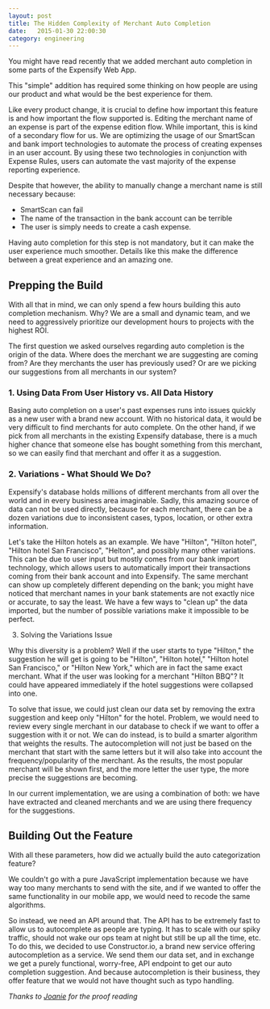 ```yaml
---
layout: post
title: The Hidden Complexity of Merchant Auto Completion
date:   2015-01-30 22:00:30
category: engineering
---
```


You might have read recently that we added merchant auto completion in some parts of the Expensify Web App.

This "simple" addition has required some thinking on how people are using our product and what would be the best experience for them.

Like every product change, it is crucial to define how important this feature is and how important the flow supported is. Editing the merchant name of an expense is part of the expense edition flow. While important, this is kind of a secondary flow for us. We are optimizing the usage of our SmartScan and bank import technologies to automate the process of creating expenses in an user account. By using these two technologies in conjunction with Expense Rules, users can automate the vast majority of the expense reporting experience.

Despite that however, the ability to manually change a merchant name is still necessary because:

- SmartScan can fail
- The name of the transaction in the bank account can be terrible
- The user is simply needs to create a cash expense.

Having auto completion for this step is not mandatory, but it can make the user experience much smoother. Details like this make the difference between a great experience and an amazing one.


## Prepping the Build

With all that in mind, we can only spend a few hours building this auto completion mechanism. Why? We are a small and dynamic team, and we need to aggressively prioritize our development hours to projects with the highest ROI.

The first question we asked ourselves regarding auto completion is the origin of the data. Where does the merchant we are suggesting are coming from? Are they merchants the user has previously used? Or are we picking our suggestions from all merchants in our system?

### 1. Using Data From User History vs. All Data History

Basing auto completion on a user's past expenses runs into issues quickly as a new user with a brand new account. With no historical data, it would be very difficult to find merchants for auto complete. On the other hand, if we pick from all merchants in the existing Expensify database, there is a much higher chance that someone else has bought something from this merchant, so we can easily find that merchant and offer it as a suggestion.

### 2. Variations - What Should We Do?

Expensify's database holds millions of different merchants from all over the world and in every business area imaginable. Sadly, this amazing source of data can not be used directly, because for each merchant, there can be a dozen variations due to inconsistent cases, typos, location, or other extra information.

Let's take the Hilton hotels as an example. We have "Hilton", "Hilton hotel", "Hilton hotel San Francisco", "Helton", and possibly many other variations. This can be due to user input but mostly comes from our bank import technology, which allows users to automatically import their transactions coming from their bank account and into Expensify. The same merchant can show up completely different depending on the bank; you might have noticed that merchant names in your bank statements are not exactly nice or accurate, to say the least. We have a few ways to "clean up" the data imported, but the number of possible variations make it impossible to be perfect.

3. Solving the Variations Issue

Why this diversity is a problem? Well if the user starts to type "Hilton," the suggestion he will get is going to be "Hilton", "Hilton hotel," "Hilton hotel San Francisco," or "Hilton New York," which are in fact the same exact merchant. What if the user was looking for a merchant "Hilton BBQ"? It could have appeared immediately if the hotel suggestions were collapsed into one. 

To solve that issue, we could just clean our data set by removing the extra suggestion and keep only "Hilton" for the hotel. Problem, we would need to review every single merchant in our database to check if we want to offer a suggestion with it or not. We can do instead, is to build a smarter algorithm that weights the results.  The autocompletion will not just be based on the merchant that start with the same letters but it will also take into account the frequency/popularity of the merchant. As the results, the most popular merchant will be shown first, and the more letter the user type, the more precise the suggestions are becoming.

In our current implementation, we are using a combination of both: we have have extracted and cleaned merchants and we are using there frequency for the suggestions.

## Building Out the Feature

With all these parameters, how did we actually build the auto categorization feature?

We couldn't go with a pure JavaScript implementation because we have way too many merchants to send with the site, and if we wanted to offer the same functionality in our mobile app, we would need to recode the same algorithms.

So instead, we need an API around that. The API has to be extremely fast to allow us to autocomplete as people are typing. It has to scale with our spiky traffic, should not wake our ops team at night but still be up all the time, etc. To do this, we decided to use Constructor.io, a brand new service offering autocompletion as a service. We send them our data set, and in exchange we get a purely functional, worry-free, API endpoint to get our auto completion suggestion. And because autocompletion is their business, they offer feature that we would not have thought such as typo handling.


*Thanks to [Joanie](https://twitter.com/joanatello) for the proof reading*